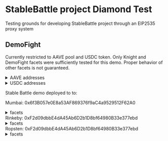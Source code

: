 # StableBattle project Diamond Test
Testing grounds for developing StableBattle project through an EIP2535 proxy system

## DemoFight

Currently restricted to AAVE pool and USDC token.
Only Knight and DemoFight facets were sufficiently tested for this demo. Proper behavior of other facets is not guaranteed.

<details>
<summary>AAVE addresses</summary>

Mumbai: 0x6C9fB0D5bD9429eb9Cd96B85B81d872281771E6B

Rinkeby: 0xE039BdF1d874d27338e09B55CB09879Dedca52D8

Ropsten: 0x6C9fB0D5bD9429eb9Cd96B85B81d872281771E6B

</details>

<details>
<summary>USDC addresses</summary>

Mumbai: 0x9aa7fEc87CA69695Dd1f879567CcF49F3ba417E2

Rinkeby: 0xb18d016cDD2d9439A19f15633005A6b2cd6Aa774

Ropsten: 0xe99F86Ec081BcA8b1627BDf8062C19fAcC79997B

</details>


Stable Battle demo deployed to to:

Mumbai: 0x6f3B057e0E8a53AF869376f9aC4a9529512F62A0
<details>
<summary>facets</summary>
DiamondCutFacet: 0xAAC76F62AE3e01B8C5462A04Ed8e9dc5E0EE3Cb8

DiamondLoupeFacet: 0xF419A5e2114CB37e2F2E83B480EC3Ad13B683FDb

OwnershipFacet: 0x1b5ef82E370FB1abFeA95eC909Bb153927954caf

ItemsFacet: 0xCc9b4A9Eaa27Cbb55C8014F836079eBeF614809E

ClanFacet: 0x540a77b254aF1A5d9b9fa4af89F4Cc6dB6A752BD

ForgeFacet: 0xaa5D9746d6C40edCa7a414266b1F49DD25e8B662

KnightFacet: 0xD5ba4D7D65AE22407d1e73Bff8a25b603449a1C9

SBVHookFacet: 0x353f55e2046d8754E780d4691E5f2D0Fa7e66F36 

TournamentFacet: 0xD34fFB411c3DA2BD5Fb56560077e4850984CE352

TreasuryFacet: 0x814854b483155173CCe563D4D97A50a61738Bc68

GearFacet: 0x4A2d6c411BEF81efCe703487b99eD5D95Bb284F4

EtherscanFacet: 0xfa03491AAa5fC5aE32101ab429977b1e911B2c1A

DemoFightFacet: 0xaAa4bF9bEfFa6AC2692B833136D23aA9bCaBC1Ff

</details>
Rinkeby: 0xF2d09dbbE4dA45Ab6D2b1D8bf64980B33e377ebd
<details>
<summary>facets</summary>
DiamondCutFacet: 0x99cf94E3158396a7ae2047ad3A9f66efA818a820

DiamondLoupeFacet: 0x1006BB4Cc73AC11B6E5bF4269E6EDDD6f963825B

OwnershipFacet: 0xf366384018438721885D261A3e687a7233f38472

ItemsFacet: 0xfb75382F65d0Bed3F2189bD469aD167bcFE3FFbA

ClanFacet: 0xF7E782349d5278619448DC04a82ff328400649b4

ForgeFacet: 0xf733994b034989fDd35a2a7897bf86ec22C03962

KnightFacet: 0xB5Ad242963c838d9069B702E8f733eDbBEe90069

SBVHookFacet: 0xF8760FB66efa4e8c23AdA73920815D8ceE3d48B6 

TournamentFacet: 0x2FcB9475970b7eD56486Be7591a976776f01b006

TreasuryFacet: 0x8ca30494DecF63610Add6B097D81C87A63428D4c

GearFacet: 0x741B3F9b3f0Bd2Ea20B0e75D9Ad7494e61FC103E

EtherscanFacet: 0x8e4A56BEDA4394Be7f5614A76cf44A2C79C097fC

DemoFightFacet: 0xE3A719c1f138468b89b8CC9F863Ec2E4758513D3
</details>
Ropsten: 0xF2d09dbbE4dA45Ab6D2b1D8bf64980B33e377ebd
<details>
<summary>facets</summary>
DiamondCutFacet: 0x99cf94E3158396a7ae2047ad3A9f66efA818a820

DiamondLoupeFacet: 0x1006BB4Cc73AC11B6E5bF4269E6EDDD6f963825B

OwnershipFacet: 0xf366384018438721885D261A3e687a7233f38472

ItemsFacet: 0xfb75382F65d0Bed3F2189bD469aD167bcFE3FFbA

ClanFacet: 0xF7E782349d5278619448DC04a82ff328400649b4

ForgeFacet: 0xf733994b034989fDd35a2a7897bf86ec22C03962

KnightFacet: 0xB5Ad242963c838d9069B702E8f733eDbBEe90069

SBVHookFacet: 0xF8760FB66efa4e8c23AdA73920815D8ceE3d48B6 

TournamentFacet: 0x2FcB9475970b7eD56486Be7591a976776f01b006

TreasuryFacet: 0x8ca30494DecF63610Add6B097D81C87A63428D4c

GearFacet: 0x741B3F9b3f0Bd2Ea20B0e75D9Ad7494e61FC103E

EtherscanFacet: 0x8e4A56BEDA4394Be7f5614A76cf44A2C79C097fC

DemoFightFacet: 0xE3A719c1f138468b89b8CC9F863Ec2E4758513D3

</details>
